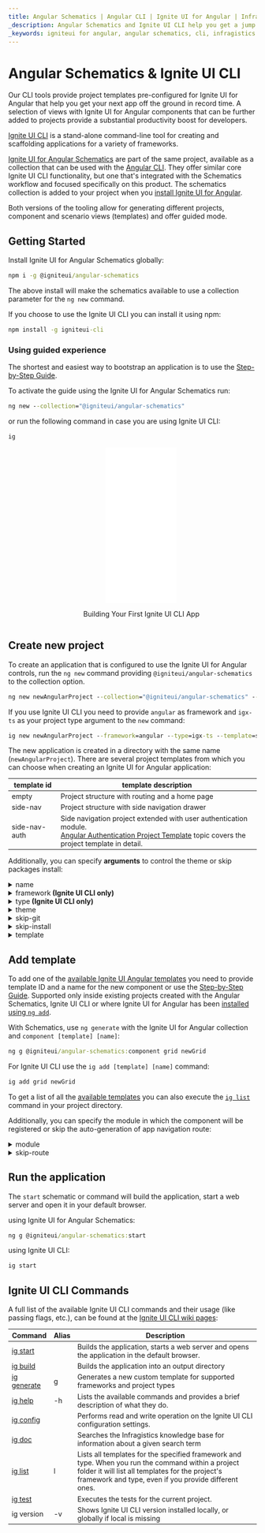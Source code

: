 ```yaml
---
title: Angular Schematics | Angular CLI | Ignite UI for Angular | Infragistics
_description: Angular Schematics and Ignite UI CLI help you get a jump start on creating and modifying projects with Ignite UI for Angular components.
_keywords: igniteui for angular, angular schematics, cli, infragistics
---
```


# Angular Schematics & Ignite UI CLI
Our CLI tools provide project templates pre-configured for Ignite UI for Angular that help you get your next app off the ground in record time. A selection of views with Ignite UI for Angular components that can be further added to projects provide a substantial productivity boost for developers.

[Ignite UI CLI](https://github.com/IgniteUI/igniteui-cli) is a stand-alone command-line tool for creating and scaffolding applications for a variety of frameworks.

[Ignite UI for Angular Schematics](https://github.com/IgniteUI/igniteui-cli/tree/master/packages/ng-schematics) are part of the same project, available as a collection that can be used with the [Angular CLI](https://angular.io/guide/schematics#schematics-for-the-angular-cli). They offer similar core Ignite UI CLI functionality, but one that's integrated with the Schematics workflow and focused specifically on this product. The schematics collection is added to your project when you [install Ignite UI for Angular](getting_started.md#installing-ignite-ui-for-angular).

Both versions of the tooling allow for generating different projects, component and scenario views (templates) and offer guided mode.

## Getting Started
Install Ignite UI for Angular Schematics globally:
```cmd
npm i -g @igniteui/angular-schematics
```

The above install will make the schematics available to use a collection parameter for the `ng new` command.

If you choose to use the Ignite UI CLI you can install it using npm:
```cmd
npm install -g igniteui-cli 
```

### Using guided experience
The shortest and easiest way to bootstrap an application is to use the [Step-by-Step Guide](cli/step-by-step-guide.md). 

To activate the guide using the Ignite UI for Angular Schematics run:

```cmd
ng new --collection="@igniteui/angular-schematics"
```
or run the following command in case you are using Ignite UI CLI:
```cmd
ig
```

<div style="display:inline-block;">
    <a style="background: url(../../images/general/buildCLIapp.gif); display:flex; justify-content:center; min-width:540px; min-height:315px;"
       href="https://youtu.be/QK_NsdtdA70" target="_blank">
        <img src="../../images/general/play.svg" style="vertical-align: middle;" />
    </a>
    <p style="text-align:center;">Building Your First Ignite UI CLI App</p>
</div>


## Create new project

To create an application that is configured to use the Ignite UI for Angular controls, run the `ng new` command providing `@igniteui/angular-schematics` to the collection option.

```cmd
ng new newAngularProject --collection="@igniteui/angular-schematics" --template=side-nav
```

If you use Ignite UI CLI you need to provide `angular` as framework and `igx-ts` as your project type argument to the `new` command:
```cmd
ig new newAngularProject --framework=angular --type=igx-ts --template=side-nav
```
The new application is created in a directory with the same name (`newAngularProject`). There are several project templates from which you can choose when creating an Ignite UI for Angular application:

| template id   | template description |
| ---           | ---                  |
| empty         | Project structure with routing and a home page |
| side-nav      | Project structure with side navigation drawer |
| side-nav-auth | Side navigation project extended with user authentication module. <br> [Angular Authentication Project Template](cli/auth-template.md) topic covers the project template in detail. |

Additionally, you can specify **arguments** to control the theme or skip packages install:

<details>
  <summary>name</summary>
  <p>
    <code>name</code> (alias: <code>-n</code>)
  </p>
  <p>
    The name of the application. The application is created inside a directory with the same name.
  </p>
</details>

<details>
  <summary>framework<span align="right"><strong> (Ignite UI CLI only)</strong></span></summary>
  <p>
    <code>--framework</code> (alias: <code>-f</code>) <em>default value: "jquery"</em>
  </p>
  <p>
    Framework to setup project for. The supported frameworks are jQuery, Angular and React.
  </p>
</details>

<details>
  <summary>type<span align="right"><strong> (Ignite UI CLI only)</strong></span></summary>
  <p>
    <code>--type</code> (alias: <code>-t</code>)
  </p>
  <p>
    The available project types depend on the selected framework.
  </p>
</details>

<details>
  <summary>theme</summary>
  <p>
    <code>--theme</code> (alias: <code>-th</code>)
  </p>
  <p>
    Project theme (depends on project type).
  </p>
</details>

<details>
  <summary>skip-git</summary>
  <p>
    <code>--skip-git</code> (alias: <code>--sg</code>)
  </p>
  <p>
    When this option is used, the automatic repository initialization with Git will be skipped. If the option is omitted, then the global <a href="config">skipGit</a> configuration property is used.
  </p>
</details>

<details>
  <summary>skip-install</summary>
  <p>
    <code>--skip-install</code> (alias: <code>--si</code>)
  </p>
  <p>
    The <code>new</code> command will install package dependencies on project creation. Passing this flag will skip the initial installation.
  </p>
</details>

<details>
  <summary markdown='span'>template</summary>
  <p>
    <code>--template</code>
  </p>
  <p>
    Use this option if there are different project templates for a specific framework type. 
    Currently this option is available only for Ignite UI for Angular igx-ts project types.</p>
</details>


## Add template
To add one of the [available Ignite UI Angular templates](cli/component-templates.md) you need to provide template ID and a name for the new component or use the [Step-by-Step Guide](cli/step-by-step-guide.md#add-view). Supported only inside existing projects created with the Angular Schematics, Ignite UI CLI or where Ignite UI for Angular has been [installed using `ng add`](getting_started.md#installing-ignite-ui-for-angular).

With Schematics, use `ng generate` with the Ignite UI for Angular collection and `component [template] [name]`:

```cmd
ng g @igniteui/angular-schematics:component grid newGrid
```

For Ignite UI CLI use the `ig add [template] [name]` command:

```cmd
ig add grid newGrid
```

To get a list of all the [available templates](cli/component-templates.md) you can also execute the [`ig list`](https://github.com/IgniteUI/igniteui-cli/wiki/list) command in your project directory.

Additionally, you can specify the module in which the component will be registered or skip the auto-generation of app navigation route:

<details>
  <summary>module</summary>
  <p>
    <code>--module</code> (alias: <code>-m</code>)
  </p>
  <p>
    <i>note: module argument is applicable only in Angular projects.</i>
  </p> 
  <p>
    Path to the module.ts file, relative to the /src/app/ folder, for the module where the new component should be registered:
  </p>
  <code>ng g @igniteui/angular-schematics:component combo newCombo --module=myModule/myModule.module.ts</code>
  <br>
  <code>ig add combo newCombo --module=myModule/myModule.module.ts</code>
</details>

<details>
  <summary>skip-route</summary>
  <p>
    <code>--skip-route</code> (alias: <code>-srk</code>)
  </p>
  <p>
    Don't auto-generate an app navigation route for the new component
  </p>
</details>


## Run the application

The `start` schematic or command will build the application, start a web server and open it in your default browser.

using Ignite UI for Angular Schematics:
```cmd
ng g @igniteui/angular-schematics:start
```
using Ignite UI CLI:
```cmd
ig start
```

## Ignite UI CLI Commands
A full list of the available Ignite UI CLI commands and their usage (like passing flags, etc.), can be found at the [Ignite UI CLI wiki pages](https://github.com/IgniteUI/igniteui-cli/wiki):

| Command | Alias | Description |
| --- | --- | --- |
| [ig start](https://github.com/IgniteUI/igniteui-cli/wiki/start)  | | Builds the application, starts a web server and opens the application in the default browser.
| [ig build](https://github.com/IgniteUI/igniteui-cli/wiki/build) | | Builds the application into an output directory
| [ig generate](https://github.com/IgniteUI/igniteui-cli/wiki/generate) | g | Generates a new custom template for supported frameworks and project types
| [ig help](https://github.com/IgniteUI/igniteui-cli/wiki/help) | -h | Lists the available commands and provides a brief description of what they do.
| [ig config](https://github.com/IgniteUI/igniteui-cli/wiki/config) | | Performs read and write operation on the Ignite UI CLI configuration settings.
| [ig doc](https://github.com/IgniteUI/igniteui-cli/wiki/doc) | | Searches the Infragistics knowledge base for information about a given search term
| [ig list](https://github.com/IgniteUI/igniteui-cli/wiki/list) | l |  Lists all templates for the specified framework and type. When you run the command within a project folder it will list all templates for the project's framework and type, even if you provide different ones.
| [ig test](https://github.com/IgniteUI/igniteui-cli/wiki/test) |  | Executes the tests for the current project.
| ig version | -v | Shows Ignite UI CLI version installed locally, or globally if local is missing |
